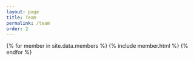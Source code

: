 ```yaml
---
layout: page
title: Team
permalink: /team
order: 2
---
```


{% for member in site.data.members %}
    {% include member.html %}
{% endfor %}